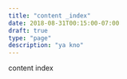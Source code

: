 ```yaml
---
title: "content _index"
date: 2018-08-31T00:15:00-07:00
draft: true
type: "page"
description: "ya kno"
---
```


content index